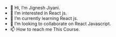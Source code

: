- 👋 Hi, I’m Jignesh Jiyani.
- 👀 I’m interested in React js.
- 🌱 I’m currently learning React js.
- 💞️ I’m looking to collaborate on React Javascript.
- 📫 How to reach me This Course.

<!---
JkJiyani/JkJiyani is a ✨ special ✨ repository because its `README.md` (this file) appears on your GitHub profile.
You can click the Preview link to take a look at your changes.
--->

